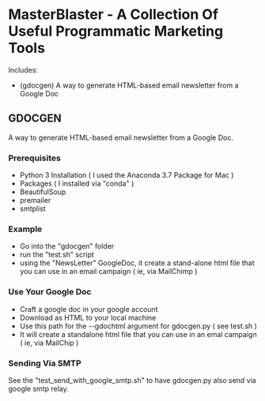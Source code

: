 # MasterBlaster - A Collection Of Useful Programmatic Marketing Tools

Includes:
* (gdocgen) A way to generate HTML-based email newsletter from a Google Doc


## GDOCGEN

A way to generate HTML-based email newsletter from a Google Doc.

### Prerequisites

* Python 3 Installation ( I used the Anaconda 3.7 Package for Mac )
* Packages ( I installed via "conda" )
 * BeautifulSoup
 * premailer
 * smtplist

### Example

* Go into the "gdocgen" folder
* run the "test.sh" script
* using the "NewsLetter" GoogleDoc, it create a stand-alone html file that you can use in an email campaign ( ie, via MailChimp )

### Use Your Google Doc

* Craft a google doc in your google account
* Download as HTML to your local machine
* Use this path for the --gdochtml argument for gdocgen.py ( see test.sh )
* It will create a standalone html file that you can use in an emal campaign ( ie, via MailChip )

### Sending Via SMTP

See the "test_send_with_google_smtp.sh" to have gdocgen.py also send via google smtp relay.
